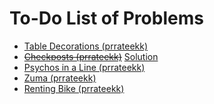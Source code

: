 <html>
<body>
<h1>To-Do List of Problems   </h1>
<ul>
<li><a href = 'http://codeforces.com/problemset/problem/478/C'>Table Decorations (prrateekk)</a></li>
<li><del><a href = 'http://codeforces.com/problemset/problem/427/C'>Checkposts (prrateekk)</a></del> <a href = 'http://codeforces.com/contest/427/submission/20646525'>Solution<a/></li>
<li><a href = 'http://codeforces.com/problemset/problem/319/B'>Psychos in a Line (prrateekk)</a></li>
<li><a href = 'http://codeforces.com/contest/607/problem/B'>Zuma (prrateekk)</a></li>
<li><a href = 'http://codeforces.com/problemset/problem/363/D'>Renting Bike (prrateekk)</a></li>
</ul>
</body>
</html>
